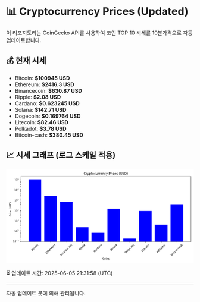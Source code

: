 
# 📊 Cryptocurrency Prices (Updated)

이 리포지토리는 CoinGecko API를 사용하여 코인 TOP 10 시세를 10분가격으로 자동 업데이트합니다.

## 💰 현재 시세
- Bitcoin: **$100945 USD**
- Ethereum: **$2416.3 USD**
- Binancecoin: **$630.87 USD**
- Ripple: **$2.08 USD**
- Cardano: **$0.623245 USD**
- Solana: **$142.71 USD**
- Dogecoin: **$0.169764 USD**
- Litecoin: **$82.46 USD**
- Polkadot: **$3.78 USD**
- Bitcoin-cash: **$380.45 USD**

## 📈 시세 그래프 (로그 스케일 적용)
![Crypto Prices](crypto_prices.png)

⏳ 업데이트 시간: 2025-06-05 21:31:58 (UTC)

---
자동 업데이트 봇에 의해 관리됩니다.
